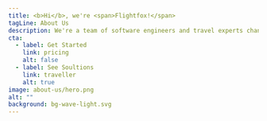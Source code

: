```yaml
---
title: <b>Hi</b>, we're <span>Flightfox!</span>
tagLine: About Us
description: We're a team of software engineers and travel experts changing the way companies travel. No competitor comes close to our technical expertise in helping teams travel better for less.
cta:
  - label: Get Started
    link: pricing
    alt: false
  - label: See Soultions
    link: traveller
    alt: true
image: about-us/hero.png
alt: ""
background: bg-wave-light.svg
---
```

